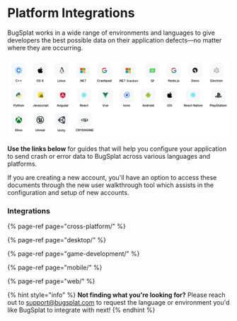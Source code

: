 # Platform Integrations

BugSplat works in a wide range of environments and languages to give developers the best possible data on their application defects—no matter where they are occurring. 

![Click links below to find individual platform guides](../../../.gitbook/assets/bs-platforms-aug-18-21.png)

**Use the links below** for guides that will help you configure your application to send crash or error data to BugSplat across various languages and platforms.

If you are creating a new account, you'll have an option to access these documents through the new user walkthrough tool which assists in the configuration and setup of new accounts. 

### Integrations 

{% page-ref page="cross-platform/" %}

{% page-ref page="desktop/" %}

{% page-ref page="game-development/" %}

{% page-ref page="mobile/" %}

{% page-ref page="web/" %}



{% hint style="info" %}
**Not finding what you're looking for?**  Please reach out to [support@bugsplat.com](mailto:support@bugsplat.com) to request the language or environment you'd like BugSplat to integrate with next!
{% endhint %}

